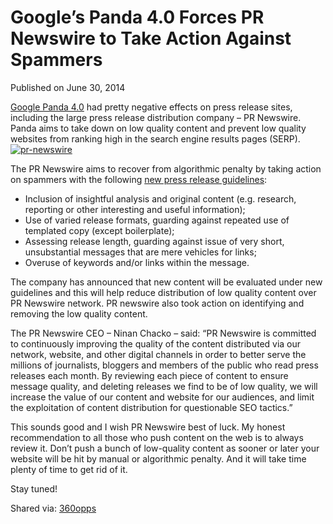 # Google&#8217;s Panda 4.0 Forces PR Newswire to Take Action Against Spammers

Published on June 30, 2014

[Google Panda 4.0](https://www.360opps.com/seo/google-rolls-out-panda-4-0/) had pretty negative effects on press release sites, including the large press release distribution company – PR Newswire. Panda aims to take down on low quality content and prevent low quality websites from ranking high in the search engine results pages (SERP).[![pr-newswire](https://www.seocentury.com/blog/wp-content/uploads/2014/06/f-pr-newswire.jpg)](https://www.seocentury.com/blog/wp-content/uploads/2014/06/f-pr-newswire.jpg)

The PR Newswire aims to recover from algorithmic penalty by taking action on spammers with the following [new press release guidelines](https://www.prnewswire.com/news-releases/pr-newswire-takes-action-against-spammers-with-new-press-release-guidelines--deletion-of-low-quality-content-263986161.html):

- Inclusion of insightful analysis and original content (e.g. research, reporting or other interesting and useful information);
- Use of varied release formats, guarding against repeated use of templated copy (except boilerplate);
- Assessing release length, guarding against issue of very short, unsubstantial messages that are mere vehicles for links;
- Overuse of keywords and/or links within the message.

The company has announced that new content will be evaluated under new guidelines and this will help reduce distribution of low quality content over PR Newswire network. PR newswire also took action on identifying and removing the low quality content.

The PR Newswire CEO – Ninan Chacko – said: “PR Newswire is committed to continuously improving the quality of the content distributed via our network, website, and other digital channels in order to better serve the millions of journalists, bloggers and members of the public who read press releases each month. By reviewing each piece of content to ensure message quality, and deleting releases we find to be of low quality, we will increase the value of our content and website for our audiences, and limit the exploitation of content distribution for questionable SEO tactics.”

This sounds good and I wish PR Newswire best of luck. <span class="share-body"><span class="commentary" id="control_gen_10">My honest recommendation to all those who push content on the web is to always review it. Don’t push a bunch of low-quality content as sooner or later your website will be hit by manual or algorithmic penalty. And it will take time plenty of time to get rid of it</span></span>.

Stay tuned!

Shared via: [360opps](https://www.360opps.com/seo/googles-panda-4-0-forces-pr-newswire-to-take-action-against-spammers/)
